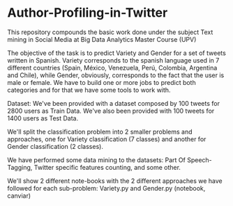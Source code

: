 # Author-Profiling-in-Twitter
This repository compounds the basic work done under the subject Text mining in Social Media at Big Data Analytics Master Course (UPV)

The objective of the task is to predict Variety and Gender for a set of tweets written in Spanish. Variety corresponds to the spanish language used in 7 different countries (Spain, México, Venezuela, Perú, Colombia, Argentina and Chile), while Gender, obviously, corresponds to the fact that the user is male or female. We have to build one or more jobs to predict both categories and for that we have some tools to work with.

Dataset: We've been provided with a dataset composed by 100 tweets for 2800 users as Train Data. We've also been provided with 100 tweets for 1400 users as Test Data.

We'll split the classification problem into 2 smaller problems and approaches, one for Variety classification (7 classes) and another for Gender classification (2 classes).

We have performed some data mining to the datasets: Part Of Speech-Tagging, Twitter specific features counting, and some other. 

We'll show 2 different note-books with the 2 different approaches we have followed for each sub-problem: Variety.py and Gender.py (notebook, canviar)
